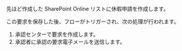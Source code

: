 先ほど作成した SharePoint Online リストに休暇申請を作成します。

この要求を保存した後、フローがトリガーされ、次の処理が行われます。

1. 承認センターで要求を作成します。
2. 承認者に承認の要求電子メールを送信します。
